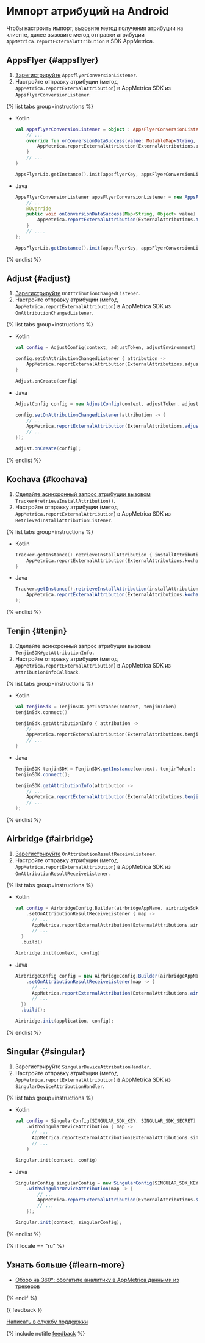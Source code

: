# Импорт атрибуций на Android

Чтобы настроить импорт, вызовите метод получения атрибуции на клиенте, далее вызовите метод отправки атрибуции `AppMetrica.reportExternalAttribution` в SDK АppMetrica.

## AppsFlyer {#appsflyer}

1. [Зарегистрируйте](https://dev.appsflyer.com/hc/docs/conversion-data-android#appsflyerconversionlistener-overview/) `AppsflyerConversionListener`.
2. Настройте отправку атрибуции (метод `AppMetrica.reportExternalAttribution`) в AppMetrica SDK из `AppsflyerConversionListener`.

{% list tabs group=instructions %}

- Kotlin

  ```kotlin translate=no
  val appsflyerConversionListener = object : AppsFlyerConversionListener {
	  // ...
      override fun onConversionDataSuccess(value: MutableMap<String, Any>?) {
          AppMetrica.reportExternalAttribution(ExternalAttributions.appsflyer(value))
      }
      // ...
  }

  AppsFlyerLib.getInstance().init(appsflyerKey, appsFlyerConversionListener, context)

  ```

- Java

  ```java translate=no
  AppsFlyerConversionListener appsFlyerConversionListener = new AppsFlyerConversionListener() {
	  // ...
      @Override
      public void onConversionDataSuccess(Map<String, Object> value) {
          AppMetrica.reportExternalAttribution(ExternalAttributions.appsflyer(value));
      }
      // ....
  };

  AppsFlyerLib.getInstance().init(appsflyerKey, appsFlyerConversionListener, context);

  ```

{% endlist %}

## Adjust {#adjust}

1. [Зарегистрируйте](https://dev.adjust.com/en/sdk/android/features/attribution/) `OnAttributionChangedListener`.
2. Настройте отправку атрибуции (метод `AppMetrica.reportExternalAttribution`) в AppMetrica SDK из `OnAttributionChangedListener`.

{% list tabs group=instructions %}

- Kotlin

  ```kotlin translate=no
  val config = AdjustConfig(context, adjustToken, adjustEnvironment)

  config.setOnAttributionChangedListener { attribution ->
      AppMetrica.reportExternalAttribution(ExternalAttributions.adjust(attribution))
  }

  Adjust.onCreate(config)

  ```

- Java

  ```java translate=no
  AdjustConfig config = new AdjustConfig(context, adjustToken, adjustEnvironment);

  config.setOnAttributionChangedListener(attribution -> {
      // ...
      AppMetrica.reportExternalAttribution(ExternalAttributions.adjust(attribution));
      // ...
  });

  Adjust.onCreate(config);

  ```

{% endlist %}

## Kochava {#kochava}

1. [Сделайте асинхронный запрос атрибуции вызовом](https://support.kochava.com/sdk-integration/android-sdk-integration/android-using-the-sdk/) `Tracker#retrieveInstallAttribution()`.
2. Настройте отправку атрибуции (метод `AppMetrica.reportExternalAttribution`) в AppMetrica SDK из `RetrievedInstallAttributionListener`.

{% list tabs group=instructions %}

- Kotlin

  ```kotlin translate=no
  Tracker.getInstance().retrieveInstallAttribution { installAttribution ->
      AppMetrica.reportExternalAttribution(ExternalAttributions.kochava(installAttribution.toJson()))
  }
  ```

- Java

  ```java translate=no
  Tracker.getInstance().retrieveInstallAttribution(installAttribution ->        
      AppMetrica.reportExternalAttribution(ExternalAttributions.kochava(installAttribution.toJson()))
  );
  ```

{% endlist %}

## Tenjin {#tenjin}

1. Сделайте асинхронный запрос атрибуции вызовом `TenjinSDK#getAttributionInfo.`
2. Настройте отправку атрибуции (метод `AppMetrica.reportExternalAttribution`) в AppMetrica SDK из `AttributionInfoCallback`.

{% list tabs group=instructions %}

- Kotlin

  ```kotlin translate=no
  val tenjinSdk = TenjinSDK.getInstance(context, tenjinToken)
  tenjinSdk.connect()

  tenjinSdk.getAttributionInfo { attribution ->
      // ...
      AppMetrica.reportExternalAttribution(ExternalAttributions.tenjin(attribution))
      // ...
  }

  ```

- Java

  ```java translate=no
  TenjinSDK tenjinSDK = TenjinSDK.getInstance(context, tenjinToken);
  tenjinSDK.connect();

  tenjinSDK.getAttributionInfo(attribution ->
      // ...
      AppMetrica.reportExternalAttribution(ExternalAttributions.tenjin(attribution))
      // ...
  );

  ```

{% endlist %}

## Airbridge {#airbridge}

1. [Зарегистрируйте](https://help.airbridge.io/en/developers/android-sdk#attribution-result-callback-setup) `OnAttributionResultReceiveListener`.
2. Настройте отправку атрибуции (метод `AppMetrica.reportExternalAttribution`) в AppMetrica SDK из `OnAttributionResultReceiveListener`.

{% list tabs group=instructions %}

- Kotlin

  ```kotlin translate=no
  val config = AirbridgeConfig.Builder(airbridgeAppName, airbridgeSdkAppToken)
      .setOnAttributionResultReceiveListener { map ->
        // ...
        AppMetrica.reportExternalAttribution(ExternalAttributions.airbridge(map))
        // ...
    }
    .build()

  Airbridge.init(context, config)

  ```

- Java

  ```java translate=no
  AirbridgeConfig config = new AirbridgeConfig.Builder(airbridgeAppName, airbridgeSdkAppToken)
      .setOnAttributionResultReceiveListener(map -> {
        // ...
        AppMetrica.reportExternalAttribution(ExternalAttributions.airbridge(map));
        // ...
    })
    .build();

  Airbridge.init(application, config);

  ```

{% endlist %}

## Singular {#singular}

1. Зарегистрируйте `SingularDeviceAttributionHandler`.
2. Настройте отправку атрибуции (метод `AppMetrica.reportExternalAttribution`) в AppMetrica SDK из `SingularDeviceAttributionHandler`.

{% list tabs group=instructions %}

- Kotlin

  ```kotlin translate=no
  val config = SingularConfig(SINGULAR_SDK_KEY, SINGULAR_SDK_SECRET)
      .withSingularDeviceAttribution { map ->
        // ...
        AppMetrica.reportExternalAttribution(ExternalAttributions.singular(map))
        // ...
      }

  Singular.init(context, config)

  ```

- Java

  ```java translate=no
  SingularConfig singularConfig = new SingularConfig(SINGULAR_SDK_KEY, SINGULAR_SDK_SECRET)
      .withSingularDeviceAttribution(map -> {
          // ...
          AppMetrica.reportExternalAttribution(ExternalAttributions.singular(map));
          // ...
      });

  Singular.init(context, singularConfig);

  ```

{% endlist %}

{% if locale == "ru" %}

## Узнать больше {#learn-more}

- [Обзор на 360°: обогатите аналитику в AppMetrica данными из трекеров](https://appmetrica.yandex.ru/about/blog/appmetrica-analytics-with-mmp-insights)

{% endif %}

{{ feedback }}

<a href="../troubleshooting/feedback-new">
  <span class="button">Написать в службу поддержки</span>
</a>

{% include notitle [feedback](../_includes/feedback-button.md) %}
